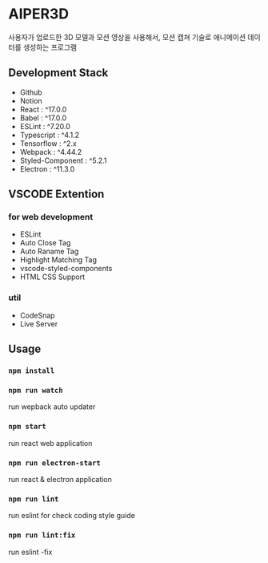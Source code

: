 # AIPER3D

사용자가 업로드한 3D 모델과 모션 영상을 사용해서, 모션 캡쳐 기술로 애니메이션 데이터를 생성하는 프로그램


## Development Stack

- Github
- Notion
- React : ^17.0.0
- Babel : ^17.0.0
- ESLint : ^7.20.0
- Typescript : ^4.1.2
- Tensorflow : ^2.x
- Webpack : ^4.44.2
- Styled-Component : ^5.2.1
- Electron : ^11.3.0

## VSCODE Extention

### for web development

- ESLint
- Auto Close Tag
- Auto Raname Tag
- Highlight Matching Tag
- vscode-styled-components
- HTML CSS Support

### util

- CodeSnap
- Live Server

## Usage

### `npm install`

### `npm run watch`

run wepback auto updater

### `npm start`

run react web application

### `npm run electron-start`

run react & electron application

### `npm run lint`

run eslint for check coding style guide

### `npm run lint:fix`

run eslint -fix
